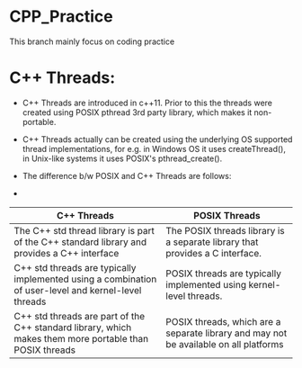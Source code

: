 # CPP_Practice
This branch mainly focus on coding practice


# C++ Threads:
 - C++ Threads are introduced in c++11. Prior to this the threads were created using POSIX pthread 3rd party library, which makes it non-portable.
 - C++ Threads actually can be created using the underlying OS supported thread implementations, for e.g. in Windows OS it uses createThread(), in Unix-like systems it uses POSIX's pthread_create().

 - The difference b/w POSIX and C++ Threads are follows:
 - 
| C++ Threads   | POSIX Threads |
|---|---|
| The C++ std thread library is part of the C++ standard library and provides a C++ interface              | The POSIX threads library is a separate library that provides a C interface. |
| C++ std threads are typically implemented using a combination of user-level and kernel-level threads     | POSIX threads are typically implemented using kernel-level threads. |
| C++ std threads are part of the C++ standard library, which makes them more portable than POSIX threads  | POSIX threads, which are a separate library and may not be available on all platforms   |
